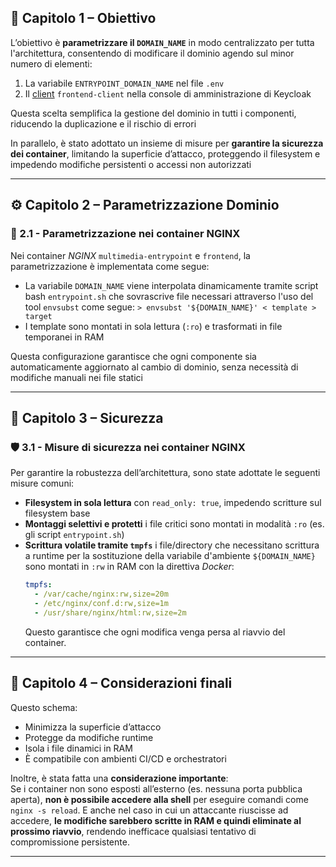 ## 🧭 Capitolo 1 – Obiettivo

L’obiettivo è **parametrizzare il `DOMAIN_NAME`** in modo centralizzato per tutta l'architettura, consentendo di modificare il dominio agendo
sul minor numero di elementi:

1. La variabile `ENTRYPOINT_DOMAIN_NAME` nel file `.env`
2. Il [client](./keycloak-readme.md#8-configurazione-e-creazione-del-frontend-client-con-integrazione-per-reverse-proxy) `frontend-client` nella console di amministrazione di Keycloak

Questa scelta semplifica la gestione del dominio in tutti i componenti, riducendo la duplicazione e il rischio di errori

In parallelo, è stato adottato un insieme di misure per **garantire la sicurezza dei container**, limitando la superficie d’attacco, proteggendo il filesystem e impedendo modifiche persistenti o accessi non autorizzati

---

## ⚙️ Capitolo 2 – Parametrizzazione Dominio

### 📡 2.1 - Parametrizzazione nei container NGINX

Nei container *NGINX* `multimedia-entrypoint` e `frontend`, la parametrizzazione è implementata come segue:

- La variabile `DOMAIN_NAME` viene interpolata dinamicamente tramite script bash `entrypoint.sh` che sovrascrive file necessari
attraverso l'uso del tool `envsubst` come segue: `> envsubst '${DOMAIN_NAME}' < template > target`
- I template sono montati in sola lettura (`:ro`) e trasformati in file temporanei in RAM

Questa configurazione garantisce che ogni componente sia automaticamente aggiornato al cambio di dominio, senza necessità di modifiche manuali nei file statici

---

## 🔐 Capitolo 3 – Sicurezza

### 🛡️ 3.1 - Misure di sicurezza nei container NGINX

Per garantire la robustezza dell’architettura, sono state adottate le seguenti misure comuni:

- **Filesystem in sola lettura** con `read_only: true`, impedendo scritture sul filesystem base
- **Montaggi selettivi e protetti** i file critici sono montati in modalità `:ro` (es. gli script `entrypoint.sh`)
- **Scrittura volatile tramite `tmpfs`** i file/directory che necessitano scrittura a runtime per la sostituzione della variabile d'ambiente `${DOMAIN_NAME}` sono montati in `:rw` in RAM con la direttiva *Docker*:
  ```yaml
  tmpfs:
    - /var/cache/nginx:rw,size=20m
    - /etc/nginx/conf.d:rw,size=1m
    - /usr/share/nginx/html:rw,size=2m
  ```
  Questo garantisce che ogni modifica venga persa al riavvio del container.

---

## 🧩 Capitolo 4 – Considerazioni finali

Questo schema:

- Minimizza la superficie d’attacco
- Protegge da modifiche runtime
- Isola i file dinamici in RAM
- È compatibile con ambienti CI/CD e orchestratori

Inoltre, è stata fatta una **considerazione importante**:  
Se i container non sono esposti all’esterno (es. nessuna porta pubblica aperta), **non è possibile accedere alla shell**
per eseguire comandi come `nginx -s reload`. E anche nel caso in cui un attaccante riuscisse ad accedere,
**le modifiche sarebbero scritte in RAM e quindi eliminate al prossimo riavvio**, rendendo inefficace qualsiasi tentativo di compromissione persistente.

---
